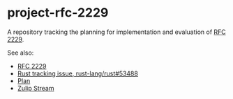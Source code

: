 # project-rfc-2229

A repository tracking the planning for implementation and evaluation of [RFC 2229].

See also:

* [RFC 2229]
* [Rust tracking issue, rust-lang/rust#53488](https://github.com/rust-lang/rust/issues/53488)
* [Plan](https://hackmd.io/HNEgTkPlTuy6cb9v29rzIQ)
* [Zulip Stream](https://rust-lang.zulipchat.com/#narrow/stream/189812-t-compiler.2Fwg-rfc-2229)

[RFC 2229]: https://github.com/rust-lang/rfcs/blob/master/text/2229-capture-disjoint-fields.md
